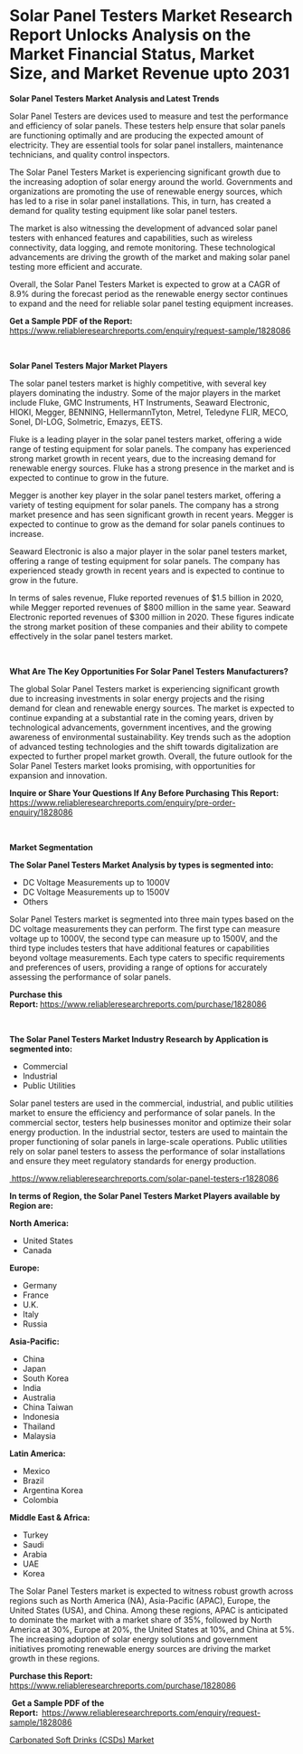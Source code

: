 <p><h1>Solar Panel Testers Market Research Report Unlocks Analysis on the Market Financial Status, Market Size, and Market Revenue upto 2031</h1></p><p><strong>Solar Panel Testers Market Analysis and Latest Trends</strong></p>
<p><p>Solar Panel Testers are devices used to measure and test the performance and efficiency of solar panels. These testers help ensure that solar panels are functioning optimally and are producing the expected amount of electricity. They are essential tools for solar panel installers, maintenance technicians, and quality control inspectors.</p><p>The Solar Panel Testers Market is experiencing significant growth due to the increasing adoption of solar energy around the world. Governments and organizations are promoting the use of renewable energy sources, which has led to a rise in solar panel installations. This, in turn, has created a demand for quality testing equipment like solar panel testers.</p><p>The market is also witnessing the development of advanced solar panel testers with enhanced features and capabilities, such as wireless connectivity, data logging, and remote monitoring. These technological advancements are driving the growth of the market and making solar panel testing more efficient and accurate.</p><p>Overall, the Solar Panel Testers Market is expected to grow at a CAGR of 8.9% during the forecast period as the renewable energy sector continues to expand and the need for reliable solar panel testing equipment increases.</p></p>
<p><strong>Get a Sample PDF of the Report:&nbsp;</strong> <a href="https://www.reliableresearchreports.com/enquiry/request-sample/1828086">https://www.reliableresearchreports.com/enquiry/request-sample/1828086</a></p>
<p>&nbsp;</p>
<p><strong>Solar Panel Testers Major Market Players</strong></p>
<p><p>The solar panel testers market is highly competitive, with several key players dominating the industry. Some of the major players in the market include Fluke, GMC Instruments, HT Instruments, Seaward Electronic, HIOKI, Megger, BENNING, HellermannTyton, Metrel, Teledyne FLIR, MECO, Sonel, DI-LOG, Solmetric, Emazys, EETS.</p><p>Fluke is a leading player in the solar panel testers market, offering a wide range of testing equipment for solar panels. The company has experienced strong market growth in recent years, due to the increasing demand for renewable energy sources. Fluke has a strong presence in the market and is expected to continue to grow in the future.</p><p>Megger is another key player in the solar panel testers market, offering a variety of testing equipment for solar panels. The company has a strong market presence and has seen significant growth in recent years. Megger is expected to continue to grow as the demand for solar panels continues to increase.</p><p>Seaward Electronic is also a major player in the solar panel testers market, offering a range of testing equipment for solar panels. The company has experienced steady growth in recent years and is expected to continue to grow in the future.</p><p>In terms of sales revenue, Fluke reported revenues of $1.5 billion in 2020, while Megger reported revenues of $800 million in the same year. Seaward Electronic reported revenues of $300 million in 2020. These figures indicate the strong market position of these companies and their ability to compete effectively in the solar panel testers market.</p></p>
<p>&nbsp;</p>
<p><strong>What Are The Key Opportunities For Solar Panel Testers Manufacturers?</strong></p>
<p><p>The global Solar Panel Testers market is experiencing significant growth due to increasing investments in solar energy projects and the rising demand for clean and renewable energy sources. The market is expected to continue expanding at a substantial rate in the coming years, driven by technological advancements, government incentives, and the growing awareness of environmental sustainability. Key trends such as the adoption of advanced testing technologies and the shift towards digitalization are expected to further propel market growth. Overall, the future outlook for the Solar Panel Testers market looks promising, with opportunities for expansion and innovation.</p></p>
<p><strong>Inquire or Share Your Questions If Any Before Purchasing This Report:</strong> <a href="https://www.reliableresearchreports.com/enquiry/pre-order-enquiry/1828086">https://www.reliableresearchreports.com/enquiry/pre-order-enquiry/1828086</a></p>
<p>&nbsp;</p>
<p><strong>Market Segmentation</strong></p>
<p><strong>The Solar Panel Testers Market Analysis by types is segmented into:</strong></p>
<p><ul><li>DC Voltage Measurements up to 1000V</li><li>DC Voltage Measurements up to 1500V</li><li>Others</li></ul></p>
<p><p>Solar Panel Testers market is segmented into three main types based on the DC voltage measurements they can perform. The first type can measure voltage up to 1000V, the second type can measure up to 1500V, and the third type includes testers that have additional features or capabilities beyond voltage measurements. Each type caters to specific requirements and preferences of users, providing a range of options for accurately assessing the performance of solar panels.</p></p>
<p><strong>Purchase this Report:&nbsp;</strong><a href="https://www.reliableresearchreports.com/purchase/1828086">https://www.reliableresearchreports.com/purchase/1828086</a></p>
<p>&nbsp;</p>
<p><strong>The Solar Panel Testers Market Industry Research by Application is segmented into:</strong></p>
<p><ul><li>Commercial</li><li>Industrial</li><li>Public Utilities</li></ul></p>
<p><p>Solar panel testers are used in the commercial, industrial, and public utilities market to ensure the efficiency and performance of solar panels. In the commercial sector, testers help businesses monitor and optimize their solar energy production. In the industrial sector, testers are used to maintain the proper functioning of solar panels in large-scale operations. Public utilities rely on solar panel testers to assess the performance of solar installations and ensure they meet regulatory standards for energy production.</p></p>
<p><a href="https://www.reliableresearchreports.com/solar-panel-testers-r1828086">&nbsp;https://www.reliableresearchreports.com/solar-panel-testers-r1828086</a></p>
<p><strong>In terms of Region, the Solar Panel Testers Market Players available by Region are:</strong></p>
<p>
    <p> <strong> North America: </strong>
        <ul>
            <li>United States</li>
            <li>Canada</li>
        </ul>
        </p> 
    <p> <strong> Europe: </strong>
        <ul>
            <li>Germany</li>
            <li>France</li>
            <li>U.K.</li>
            <li>Italy</li>
            <li>Russia</li>
        </ul>
        </p> 
    <p> <strong> Asia-Pacific: </strong>
        <ul>
            <li>China</li>
            <li>Japan</li>
            <li>South Korea</li>
            <li>India</li>
            <li>Australia</li>
            <li>China Taiwan</li>
            <li>Indonesia</li>
            <li>Thailand</li>
            <li>Malaysia</li>
        </ul>
        </p> 
    <p> <strong> Latin America: </strong>
        <ul>
            <li>Mexico</li>
            <li>Brazil</li>
            <li>Argentina Korea</li>
            <li>Colombia</li>
        </ul>
        </p> 
    <p> <strong> Middle East & Africa: </strong>
        <ul>
            <li>Turkey</li>
            <li>Saudi</li>
            <li>Arabia</li>
            <li>UAE</li>
            <li>Korea</li>
        </ul>
    </p>
    </p>
<p><p>The Solar Panel Testers market is expected to witness robust growth across regions such as North America (NA), Asia-Pacific (APAC), Europe, the United States (USA), and China. Among these regions, APAC is anticipated to dominate the market with a market share of 35%, followed by North America at 30%, Europe at 20%, the United States at 10%, and China at 5%. The increasing adoption of solar energy solutions and government initiatives promoting renewable energy sources are driving the market growth in these regions.</p></p>
<p><strong>Purchase this Report: </strong><a href="https://www.reliableresearchreports.com/purchase/1828086">https://www.reliableresearchreports.com/purchase/1828086</a></p>
<p>&nbsp;<strong>Get a Sample PDF of the Report:&nbsp;&nbsp;</strong><a href="https://www.reliableresearchreports.com/enquiry/request-sample/1828086">https://www.reliableresearchreports.com/enquiry/request-sample/1828086</a></p>
<p><strong></strong></p>
<p><p><a href="https://github.com/zolotuy145/Market-Research-Report-List-1/blob/main/carbonated-soft-drinks-csds-market.md">Carbonated Soft Drinks (CSDs) Market</a></p></p>